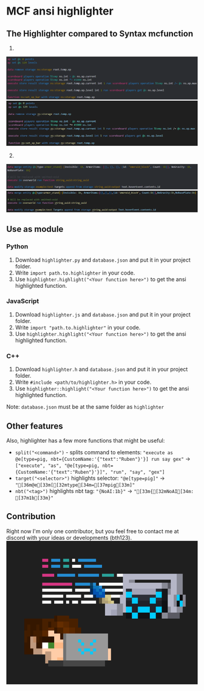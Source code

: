 # MCF ansi highlighter

## The Highlighter compared to Syntax mcfunction
1.
![highlighter](illustrations/highlighter1.png)
![vsc](illustrations/vsc1.png)

2.
![highlighter](illustrations/highlighter2.png)
![vsc](illustrations/vsc2.png)

## Use as module
### Python
1. Download `highlighter.py` and `database.json` and put it in your project folder.
2. Write `import path.to.highlighter` in your code.
3. Use `highlighter.highlight("<Your function here>")` to get the ansi highlighted function.
### JavaScript
1. Download `highlighter.js` and `database.json` and put it in your project folder.
2. Write `import "path.to.highlighter"` in your code.
3. Use `highlighter.highlight("<Your function here>")` to get the ansi highlighted function.
### C++
1. Download `highlighter.h` and `database.json` and put it in your project folder.
2. Write `#include <path/to/highlighter.h>` in your code.
3. Use `highlighter::highlight("<Your function here>")` to get the ansi highlighted function.

Note: `database.json` must be at the same folder as `highlighter`

## Other features
Also, highlighter has a few more functions that might be useful:
- `split("<command>")` - splits command to elements: `"execute as @e[type=pig, nbt={CustomName:'{"text":"Ruben"}'}] run say gex"` -> `["execute", "as", "@e[type=pig, nbt={CustomName:'{"text":"Ruben"}'}]", "run", "say", "gex"]`
- `target("<selector>")` highlights selector: `"@e[type=pig]"` -> `"[36m@e[33m[[32mtype[34m=[37mpig[33m]"`
- `nbt("<tag>")` highlights nbt tag: `"{NoAI:1b}"` -> `"[33m{[32mNoAI[34m: [37m1b[33m}"`

## Contribution
Right now I'm only one contributor, but you feel free to contact me at discord with your ideas or developments (bth123).
![contributors](illustrations/contributors.png)